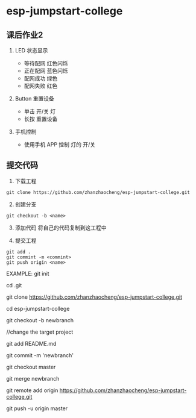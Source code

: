 # esp-jumpstart-college

## 课后作业2

1. LED 状态显示
    - 等待配网 红色闪烁
    - 正在配网 蓝色闪烁
    - 配网成功 绿色
    - 配网失败 红色

2. Button 重置设备
    - 单击 开/关 灯
    - 长按 重置设备

3. 手机控制
   - 使用手机 APP 控制 灯的 开/关



## 提交代码

1. 下载工程

```
git clone https://github.com/zhanzhaocheng/esp-jumpstart-college.git
```

2. 创建分支

```
git checkout -b <name>
```

3. 添加代码
将自己的代码复制到这工程中

4. 提交工程
```
git add .
git commint -m <commint>
git push origin <name>
```
EXAMPLE:
git init

cd .git

git clone  https://github.com/zhanzhaocheng/esp-jumpstart-college.git

cd esp-jumpstart-college

git checkout -b newbranch

//change the target project

git add README.md

git commit -m 'newbranch'

git checkout master

git merge newbranch

git remote add origin  https://github.com/zhanzhaocheng/esp-jumpstart-college.git

git push -u origin master
